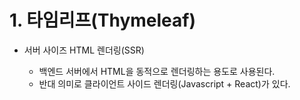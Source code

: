 # 1. 타임리프(Thymeleaf)  

* 서버 사이즈 HTML 렌더링(SSR)
  
  * 백엔드 서버에서 HTML을 동적으로 렌더링하는 용도로 사용된다.
  * 반대 의미로 클라이언트 사이드 렌더링(Javascript + React)가 있다.  
